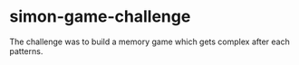 # simon-game-challenge
The challenge was to build a memory game which gets complex after each patterns.
